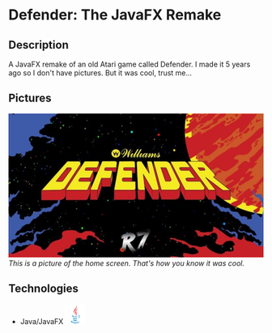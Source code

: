 # Defender: The JavaFX Remake

## Description
A JavaFX remake of an old Atari game called Defender. I made it 5 years ago so I don't have pictures. But it was cool, trust me...

## Pictures
![image](TitleScreen.jpg)  
*This is a picture of the home screen. That's how you know it was cool.*

## Technologies
- Java/JavaFX <img src="javalogo.jpg" alt= “” width="40" height="40">
